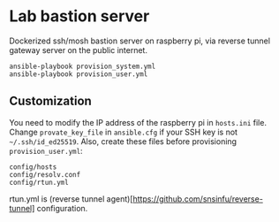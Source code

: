 # Lab bastion server

Dockerized ssh/mosh bastion server on raspberry pi, via reverse tunnel gateway
server on the public internet.

```
ansible-playbook provision_system.yml
ansible-playbook provision_user.yml
```

## Customization

You need to modify the IP address of the raspberry pi in `hosts.ini` file.
Change `provate_key_file` in `ansible.cfg` if your SSH key is not
`~/.ssh/id_ed25519`. Also, create these files before provisioning
`provision_user.yml`:

```
config/hosts
config/resolv.conf
config/rtun.yml
```

rtun.yml is (reverse tunnel agent)[https://github.com/snsinfu/reverse-tunnel]
configuration.
